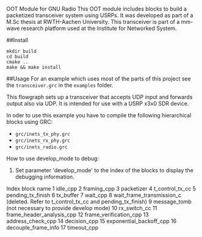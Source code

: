 OOT Module for GNU Radio
This OOT module includes blocks to build a packetized transceiver system using USRPs. 
It was developed as part of a M.Sc thesis at RWTH-Aachen University. This transceiver is part of a mm-wave research platform used at the Institute for Networked System.

##Install
```
mkdir build
cd build
cmake ..
make && make install
```

##Usage
For an example which uses most of the parts of this project see the `transceiver.grc` in the `examples` folder.

This flowgraph sets up a transceiver that accepts UDP input and forwards output also via UDP. It is intended for use with a USRP x3x0 SDR device.

In oder to use this example you have to compile the following hierarchical blocks using GRC:
* `grc/inets_tx_phy.grc`
* `grc/inets_rx_phy.grc`
* `grc/inets_radio.grc`

How to use develop_mode to debug:

1. Set parameter 'develop_mode' to the index of the blocks to display the debugging information. 

Index		block name
 1		idle_cpp
 2		framing_cpp
 3		packetizer
 4		t_control_tx_cc
 5		pending_tx_finish
 6		tx_buffer
 7		wait_cpp
 8		wait_frame_transmission_c (deleted. Refer to t_control_tx_cc and pending_tx_finish)
 9		message_tomb (not necessary to provide develop mode)
 10		rx_switch_cc
 11		frame_header_analysis_cpp
 12		frame_verification_cpp
 13		address_check_cpp
 14		decision_cpp
 15     	exponential_backoff_cpp
 16             decouple_frame_info
 17             timeout_cpp
